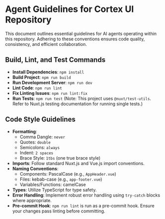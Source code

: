 # Agent Guidelines for Cortex UI Repository

This document outlines essential guidelines for AI agents operating within this repository. Adhering to these conventions ensures code quality, consistency, and efficient collaboration.

## Build, Lint, and Test Commands

- **Install Dependencies**: `npm install`
- **Build Project**: `npm run build`
- **Run Development Server**: `npm run dev`
- **Lint Code**: `npm run lint`
- **Fix Linting Issues**: `npm run lint:fix`
- **Run Tests**: `npm run test` (Note: This project uses `@nuxt/test-utils`. Refer to Nuxt.js testing documentation for running single tests.)

## Code Style Guidelines

- **Formatting**:
  - Comma Dangle: `never`
  - Quotes: `double`
  - Semicolons: `always`
  - Indent: `2 spaces`
  - Brace Style: `1tbs` (one true brace style)
- **Imports**: Follow standard Nuxt.js and Vue.js import conventions.
- **Naming Conventions**:
  - Components: PascalCase (e.g., `AppHeader.vue`)
  - Files: kebab-case (e.g., `app-footer.vue`)
  - Variables/Functions: camelCase
- **Types**: Utilize TypeScript for type safety.
- **Error Handling**: Implement robust error handling using `try-catch` blocks where appropriate.
- **Pre-commit Hook**: `npm run lint` is run as a pre-commit hook. Ensure your changes pass linting before committing.
